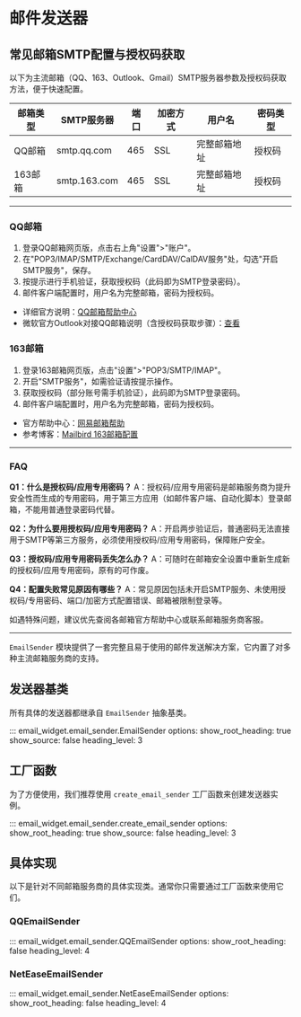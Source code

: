 # 邮件发送器

## 常见邮箱SMTP配置与授权码获取

以下为主流邮箱（QQ、163、Outlook、Gmail）SMTP服务器参数及授权码获取方法，便于快速配置。

| 邮箱类型   | SMTP服务器         | 端口 | 加密方式 | 用户名           | 密码类型   |
|------------|--------------------|------|----------|------------------|------------|
| QQ邮箱     | smtp.qq.com        | 465  | SSL      | 完整邮箱地址     | 授权码     |
| 163邮箱    | smtp.163.com       | 465  | SSL      | 完整邮箱地址     | 授权码     |

---

### QQ邮箱
1. 登录QQ邮箱网页版，点击右上角"设置">"账户"。
2. 在"POP3/IMAP/SMTP/Exchange/CardDAV/CalDAV服务"处，勾选"开启SMTP服务"，保存。
3. 按提示进行手机验证，获取授权码（此码即为SMTP登录密码）。
4. 邮件客户端配置时，用户名为完整邮箱，密码为授权码。
- 详细官方说明：[QQ邮箱帮助中心](https://service.mail.qq.com/)
- 微软官方Outlook对接QQ邮箱说明（含授权码获取步骤）：[查看](https://support.microsoft.com/en-us/office/add-a-qqmail-account-to-outlook-34ef1254-0d07-405a-856f-0409c7c905eb)

### 163邮箱
1. 登录163邮箱网页版，点击"设置">"POP3/SMTP/IMAP"。
2. 开启"SMTP服务"，如需验证请按提示操作。
3. 获取授权码（部分账号需手机验证），此码即为SMTP登录密码。
4. 邮件客户端配置时，用户名为完整邮箱，密码为授权码。
- 官方帮助中心：[网易邮箱帮助](https://help.mail.163.com/faqDetail.do?code=d7a5dc8471cd0c0e8b4b8f4f8e49998b374173cfe9171305fa1ce630d7f67ac2c9926ce59ec02fa9)
- 参考博客：[Mailbird 163邮箱配置](https://www.getmailbird.com/setup/access-163-com-via-imap-smtp)

---

### FAQ

**Q1：什么是授权码/应用专用密码？**
A：授权码/应用专用密码是邮箱服务商为提升安全性而生成的专用密码，用于第三方应用（如邮件客户端、自动化脚本）登录邮箱，不能用普通登录密码代替。

**Q2：为什么要用授权码/应用专用密码？**
A：开启两步验证后，普通密码无法直接用于SMTP等第三方服务，必须使用授权码/应用专用密码，保障账户安全。

**Q3：授权码/应用专用密码丢失怎么办？**
A：可随时在邮箱安全设置中重新生成新的授权码/应用专用密码，原有的可作废。

**Q4：配置失败常见原因有哪些？**
A：常见原因包括未开启SMTP服务、未使用授权码/专用密码、端口/加密方式配置错误、邮箱被限制登录等。

如遇特殊问题，建议优先查阅各邮箱官方帮助中心或联系邮箱服务商客服。

---

`EmailSender` 模块提供了一套完整且易于使用的邮件发送解决方案，它内置了对多种主流邮箱服务商的支持。

## 发送器基类

所有具体的发送器都继承自 `EmailSender` 抽象基类。

::: email_widget.email_sender.EmailSender
    options:
        show_root_heading: true
        show_source: false
        heading_level: 3

## 工厂函数

为了方便使用，我们推荐使用 `create_email_sender` 工厂函数来创建发送器实例。

::: email_widget.email_sender.create_email_sender
    options:
        show_root_heading: true
        show_source: false
        heading_level: 3

## 具体实现

以下是针对不同邮箱服务商的具体实现类。通常你只需要通过工厂函数来使用它们。

### QQEmailSender

::: email_widget.email_sender.QQEmailSender
    options:
        show_root_heading: false
        heading_level: 4

### NetEaseEmailSender

::: email_widget.email_sender.NetEaseEmailSender
    options:
        show_root_heading: false
        heading_level: 4